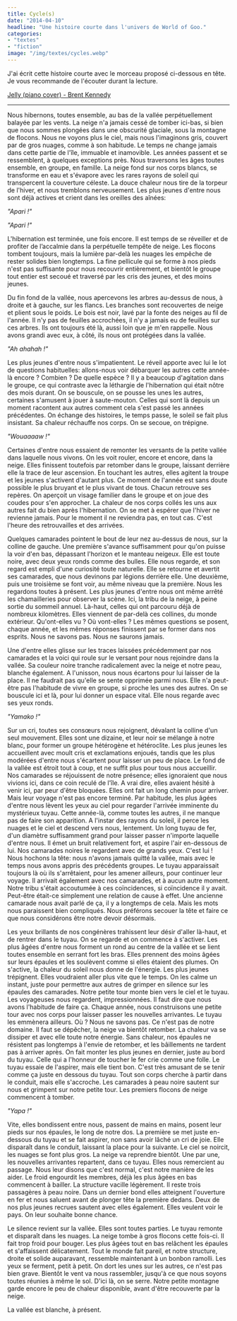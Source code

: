 ```yaml
---
title: Cycle(s)
date: "2014-04-10"
headline: "Une histoire courte dans l'univers de World of Goo."
categories:
- "textes"
- "fiction"
image: "/img/textes/cycles.webp"
---
```


J'ai écrit cette histoire courte avec le morceau proposé ci-dessous en tête. Je vous recommande de l'écouter durant la lecture.

[Jelly (piano cover) - Brent Kennedy](https://www.youtube.com/watch?v=S_jWznWa5aQ)

---

Nous hibernons, toutes ensemble, au bas de la vallée perpétuellement balayée par les vents. La neige n'a jamais cessé de tomber ici-bas, si bien que nous sommes plongées dans une obscurité glaciale, sous la montagne de flocons. Nous ne voyons plus le ciel, mais nous l'imaginons gris, couvert par de gros nuages, comme à son habitude. Le temps ne change jamais dans cette partie de l'île, immuable et inamovible. Les années passent et se ressemblent, à quelques exceptions près. Nous traversons les âges toutes ensemble, en groupe, en famille. La neige fond sur nos corps blancs, se transforme en eau et s'évapore avec les rares rayons de soleil qui transpercent la couverture céleste. La douce chaleur nous tire de la torpeur de l'hiver, et nous tremblons nerveusement. Les plus jeunes d'entre nous sont déjà actives et crient dans les oreilles des aînées:

*"Apari !"*

*"Apari !"*

L'hibernation est terminée, une fois encore. Il est temps de se réveiller et de profiter de l’accalmie dans la perpétuelle tempête de neige. Les flocons tombent toujours, mais la lumière par-delà les nuages les empêche de rester solides bien longtemps. La fine pellicule qui se forme à nos pieds n'est pas suffisante pour nous recouvrir entièrement, et bientôt le groupe tout entier est secoué et traversé par les cris des jeunes, et des moins jeunes.

Du fin fond de la vallée, nous apercevons les arbres au-dessus de nous, à droite et à gauche, sur les flancs. Les branches sont recouvertes de neige et plient sous le poids. Le bois est noir, lavé par la fonte des neiges au fil de l'année. Il n'y pas de feuilles accrochées, il n'y a jamais eu de feuilles sur ces arbres. Ils ont toujours été là, aussi loin que je m'en rappelle. Nous avons grandi avec eux, à côté, ils nous ont protégées dans la vallée.

*"Ah ahahah !"*

Les plus jeunes d'entre nous s'impatientent. Le réveil apporte avec lui le lot de questions habituelles: allons-nous voir débarquer les autres cette année-là encore ? Combien ? De quelle espèce ? Il y a beaucoup d'agitation dans le groupe, ce qui contraste avec la léthargie de l'hibernation qui était nôtre des mois durant. On se bouscule, on se pousse les unes les autres, certaines s'amusent à jouer à saute-mouton. Celles qui sont là depuis un moment racontent aux autres comment cela s'est passé les années précédentes. On échange des histoires, le temps passe, le soleil se fait plus insistant. Sa chaleur réchauffe nos corps. On se secoue, on trépigne.

*"Wouaaaaw !"*

Certaines d'entre nous essaient de remonter les versants de la petite vallée dans laquelle nous vivons. On les voit rouler, encore et encore, dans la neige. Elles finissent toutefois par retomber dans le groupe, laissant derrière elle la trace de leur ascension. En touchant les autres, elles agitent la troupe et les jeunes s'activent d'autant plus. Ce moment de l'année est sans doute possible le plus bruyant et le plus vivant de tous. Chacun retrouve ses repères. On aperçoit un visage familier dans le groupe et on joue des coudes pour s'en approcher. La chaleur de nos corps collés les uns aux autres fait du bien après l'hibernation. On se met à espérer que l'hiver ne revienne jamais. Pour le moment il ne reviendra pas, en tout cas. C'est l'heure des retrouvailles et des arrivées.

Quelques camarades pointent le bout de leur nez au-dessus de nous, sur la colline de gauche. Une première s'avance suffisamment pour qu'on puisse la voir d'en bas, dépassant l'horizon et le manteau neigeux. Elle est toute noire, avec deux yeux ronds comme des bulles. Elle nous regarde, et son regard est empli d'une curiosité toute naturelle. Elle se retourne et avertit ses camarades, que nous devinons par légions derrière elle. Une deuxième, puis une troisième se font voir, au même niveau que la première. Nous les regardons toutes à présent. Les plus jeunes d'entre nous ont même arrêté les chamailleries pour observer la scène. Ici, la tribu de la neige, à peine sortie du sommeil annuel. Là-haut, celles qui ont parcouru déjà de nombreux kilomètres. Elles viennent de par-delà ces collines, du monde extérieur. Qu'ont-elles vu ? Où vont-elles ? Les mêmes questions se posent, chaque année, et les mêmes réponses finissent par se former dans nos esprits. Nous ne savons pas. Nous ne saurons jamais.

Une d'entre elles glisse sur les traces laissées précédemment par nos camarades et la voici qui roule sur le versant pour nous rejoindre dans la vallée. Sa couleur noire tranche radicalement avec la neige et notre peau, blanche également. A l'unisson, nous nous écartons pour lui laisser de la place. Il ne faudrait pas qu'elle se sente opprimée parmi nous. Elle n'a peut-être pas l'habitude de vivre en groupe, si proche les unes des autres. On se bouscule ici et là, pour lui donner un espace vital. Elle nous regarde avec ses yeux ronds.

*"Yamako !"*

Sur un cri, toutes ses consœurs nous rejoignent, dévalant la colline d'un seul mouvement. Elles sont une dizaine, et leur noir se mélange à notre blanc, pour former un groupe hétérogène et hétéroclite. Les plus jeunes les accueillent avec moult cris et exclamations enjoués, tandis que les plus modérées d'entre nous s'écartent pour laisser un peu de place. Le fond de la vallée est étroit tout à coup, et ne suffit plus pour tous nous accueillir. Nos camarades se réjouissent de notre présence; elles ignoraient que nous vivions ici, dans ce coin reculé de l'île. A vrai dire, elles avaient hésité à venir ici, par peur d'être bloquées. Elles ont fait un long chemin pour arriver. Mais leur voyage n'est pas encore terminé. Par habitude, les plus âgées d'entre nous lèvent les yeux au ciel pour regarder l'arrivée imminente du mystérieux tuyau. Cette année-là, comme toutes les autres, il ne manque pas de faire son apparition. A l'instar des rayons du soleil, il perce les nuages et le ciel et descend vers nous, lentement. Un long tuyau de fer, d'un diamètre suffisamment grand pour laisser passer n'importe laquelle d'entre nous. Il émet un bruit relativement fort, et aspire l'air en-dessous de lui. Nos camarades noires le regardent avec de grands yeux. C'est lui ! Nous hochons la tête: nous n'avons jamais quitté la vallée, mais avec le temps nous avons appris des précédents groupes. Le tuyau apparaissait toujours là où ils s'arrêtaient, pour les amener ailleurs, pour continuer leur voyage. Il arrivait également avec nos camarades, et à aucun autre moment. Notre tribu s'était accoutumée à ces coïncidences, si coïncidence il y avait. Peut-être était-ce simplement une relation de cause à effet. Une ancienne camarade nous avait parlé de ça, il y a longtemps de cela. Mais les mots nous paraissent bien compliqués. Nous préférons secouer la tête et faire ce que nous considérons être notre devoir désormais.

Les yeux brillants de nos congénères trahissent leur désir d'aller là-haut, et de rentrer dans le tuyau. On se regarde et on commence à s'activer. Les plus âgées d'entre nous forment un rond au centre de la vallée et se lient toutes ensemble en serrant fort les bras. Elles prennent des moins âgées sur leurs épaules et les soulèvent comme si elles étaient des plumes. On s'active, la chaleur du soleil nous donne de l'énergie. Les plus jeunes trépignent. Elles voudraient aller plus vite que le temps. On les calme un instant, juste pour permettre aux autres de grimper en silence sur les épaules des camarades. Notre petite tour monte bien vers le ciel et le tuyau. Les voyageuses nous regardent, impressionnées. Il faut dire que nous avons l'habitude de faire ça. Chaque année, nous construisons une petite tour avec nos corps pour laisser passer les nouvelles arrivantes. Le tuyau les emmènera ailleurs. Où ? Nous ne savons pas. Ce n'est pas de notre domaine. Il faut se dépêcher, la neige va bientôt retomber. La chaleur va se dissiper et avec elle toute notre énergie. Sans chaleur, nos épaules ne résistent pas longtemps à l'envie de retomber, et les bâillements ne tardent pas à arriver après. On fait monter les plus jeunes en dernier, juste au bord du tuyau. Celle qui a l'honneur de toucher le fer crie comme une folle. Le tuyau essaie de l'aspirer, mais elle tient bon. C'est très amusant de se tenir comme ça juste en dessous du tuyau. Tout son corps cherche à partir dans le conduit, mais elle s'accroche. Les camarades à peau noire sautent sur nous et grimpent sur notre petite tour. Les premiers flocons de neige commencent à tomber.

*"Yapa !"*

Vite, elles bondissent entre nous, passent de mains en mains, posent leur pieds sur nos épaules, le long de notre dos. La première se met juste en-dessous du tuyau et se fait aspirer, non sans avoir lâché un cri de joie. Elle disparaît dans le conduit, laissant la place pour la suivante. Le ciel se noircit, les nuages se font plus gros. La neige va reprendre bientôt. Une par une, les nouvelles arrivantes repartent, dans ce tuyau. Elles nous remercient au passage. Nous leur disons que c'est normal, c'est notre manière de les aider. Le froid engourdit les membres, déjà les plus âgées en bas commencent à bailler. La structure vacille légèrement. Il reste trois passagères à peau noire. Dans un dernier bond elles atteignent l'ouverture en fer et nous saluent avant de plonger tête la première dedans. Deux de nos plus jeunes recrues sautent avec elles également. Elles veulent voir le pays. On leur souhaite bonne chance.

Le silence revient sur la vallée. Elles sont toutes parties. Le tuyau remonte et disparaît dans les nuages. La neige tombe à gros flocons cette fois-ci. Il fait trop froid pour bouger. Les plus âgées tout en bas relâchent les épaules et s'affaissent délicatement. Tout le monde fait pareil, et notre structure, droite et solide auparavant, ressemble maintenant à un bonbon ramolli. Les yeux se ferment, petit à petit. On dort les unes sur les autres, ce n'est pas bien grave. Bientôt le vent va nous rassembler, jusqu'à ce que nous soyons toutes réunies à même le sol. D'ici là, on se serre. Notre petite montagne garde encore le peu de chaleur disponible, avant d'être recouverte par la neige.

La vallée est blanche, à présent. 